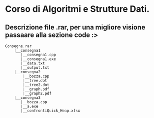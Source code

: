 # Corso di Algoritmi e Strutture Dati.
## Descrizione file .rar, per una migliore visione passaare alla sezione code :>
```
Consegne.rar
    |__consegna1
       |__consegna1.cpp
       |__consegna1.exe
       |__data.txt
       |__output.txt
    |__consegna2
        |__bozza.cpp
        |__tree.dot
        |__tree2.dot
        |__graph.pdf
        |__graph2.pdf
    |__consegna3
       |__bozza.cpp
       |__a.exe
       |__confrontiQuick_Heap.xlsx
```
